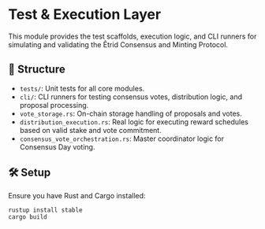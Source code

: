 # Test & Execution Layer

This module provides the test scaffolds, execution logic, and CLI runners for simulating and validating the Êtrid Consensus and Minting Protocol.

## 📁 Structure

- `tests/`: Unit tests for all core modules.
- `cli/`: CLI runners for testing consensus votes, distribution logic, and proposal processing.
- `vote_storage.rs`: On-chain storage handling of proposals and votes.
- `distribution_execution.rs`: Real logic for executing reward schedules based on valid stake and vote commitment.
- `consensus_vote_orchestration.rs`: Master coordinator logic for Consensus Day voting.

## 🛠️ Setup

Ensure you have Rust and Cargo installed:
```bash
rustup install stable
cargo build